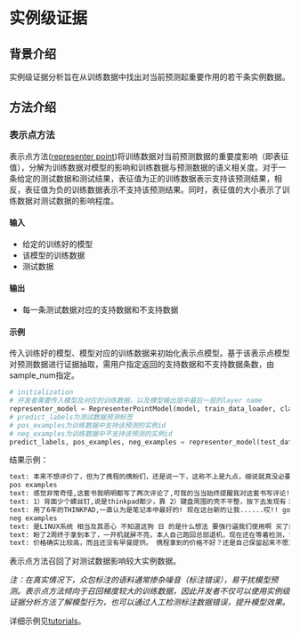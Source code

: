 # 实例级证据

## 背景介绍
实例级证据分析旨在从训练数据中找出对当前预测起重要作用的若干条实例数据。<br>
## 方法介绍
### 表示点方法
表示点方法([representer point](https://proceedings.neurips.cc/paper/2018/file/8a7129b8f3edd95b7d969dfc2c8e9d9d-Paper.pdf))将训练数据对当前预测数据的重要度影响（即表征值），分解为训练数据对模型的影响和训练数据与预测数据的语义相关度。对于一条给定的测试数据和测试结果，表征值为正的训练数据表示支持该预测结果，相反，表征值为负的训练数据表示不支持该预测结果。同时，表征值的大小表示了训练数据对测试数据的影响程度。
#### 输入
- 给定的训练好的模型
- 该模型的训练数据
- 测试数据
#### 输出
- 每一条测试数据对应的支持数据和不支持数据
#### 示例
传入训练好的模型、模型对应的训练数据来初始化表示点模型。基于该表示点模型对预测数据进行证据抽取，需用户指定返回的支持数据和不支持数据条数，由sample_num指定。

```python
# initialization
# 开发者需要传入模型及对应的训练数据，以及模型输出层中最后一层的layer name
representer_model = RepresenterPointModel(model, train_data_loader, classifier_layer_name="classifier")
# predict_labels为测试数据预测标签
# pos_examples为训练数据中支持该预测的实例id
# neg_examples为训练数据中不支持该预测的实例id
predict_labels, pos_examples, neg_examples = representer_model(test_dataloader, sample_num=3)
```

结果示例：
```txt
text: 本来不想评价了，但为了携程的携粉们，还是说一下，这称不上是九点，细说就真没必要了，就一个字：差	predict label: 0
pos examples
text: 感觉非常奇怪,这套书我明明都写了两次评论了,可我的当当始终提醒我对这套书写评论!晕啊!这是套很好的书,也不用我写几次评论吧!	gold label: 1
text: 1）背面少个螺丝钉,说是thinkpad都少，靠 2）键盘周围的壳不平整，按下去发现有：“滋啦滋啦”声音，我才意识到，那是个双面胶，按下去就不上来了，过会儿还是回弹上来，很明显仅靠双面胶是 粘不住的，你还不如拿502呢，起码这样粘得严实还能让我心里舒服（但是这样只是弥补质量问题），何必还弄个滋啦兹啦的声音，多闹心啊，（还有一地方用了双面胶，我换内存的时候发现键盘下部盖子左侧打不开，一直不敢用力	gold label: 1
text: 用了6年的THINKPAD,一直认为是笔记本中最好的! 现在这台新的让我......哎!!	gold label: 0
neg examples
text: 是LINUX系统 相当及其恶心 不知道这狗 日 的是什么想法 要强行逼我们使用啊 买了两台电脑 一个事VISTA系统 一个 是 LINUX 就没见一个XP的 网上销售这东西 最重要的是打架尽量不要涉及到售后服务这块 尽量是都搞好了相安无事 其实网上的售后服务比没有售后服务还差劲 我的THINKPAD SL400就是因为换货期间以为是键盘小问题就懒得换了	gold label: 1
text: 盼了2周终于拿到本了，一开机就屏不亮，本人自己跑回总部退机，现在还在等着检测，说要等上15个工作日，呵呵，买个电脑容易吗？时间浪费的起吗？请问？	gold label: 0
text: 价格确实比较高，而且还没有早餐提供。 携程拿到的价格不好？还是自己保留起来不愿意让利给我们这些客户呢？ 到前台搞价格，430就可以了。	gold label: 1
```


表示点方法召回了对测试数据影响较大实例数据。

*注：在真实情况下，众包标注的语料通常掺杂噪音（标注错误），易干扰模型预测。表示点方法倾向于召回梯度较大的训练数据，因此开发者不仅可以使用实例级证据分析方法了解模型行为，也可以通过人工检测标注数据错误，提升模型效果。*

详细示例见[tutorials](../../../tutorials/interpretation/example_level/)。
